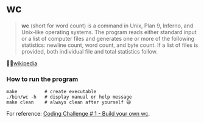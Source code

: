 # wc

> **wc** (short for word count) is a command in Unix, Plan 9, Inferno, and Unix-like operating systems. The program reads either standard input or a list of computer files and generates one or more of the following statistics: newline count, word count, and byte count. If a list of files is provided, both individual file and total statistics follow.

☝🏽[wikipedia](https://www.wikiwand.com/en/Wc_(Unix))

### How to run the program

```console
make          # create executable
./bin/wc -h   # display manual or help message
make clean    # always clean after yourself 😃
```


For reference: [Coding Challenge # 1 - Build your own wc](https://codingchallenges.substack.com/p/coding-challenge-1).
